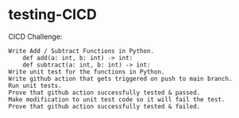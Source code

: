 # testing-CICD

CICD Challenge:
 
	Write Add / Subtract Functions in Python.
		def add(a: int, b: int) -> int:
		def subtract(a: int, b: int) -> int:
	Write unit test for the functions in Python.
	Write github action that gets triggered on push to main branch.
	Run unit tests.
	Prove that github action successfully tested & passed.
	Make modification to unit test code so it will fail the test.
	Prove that github action successfully tested & failed.
